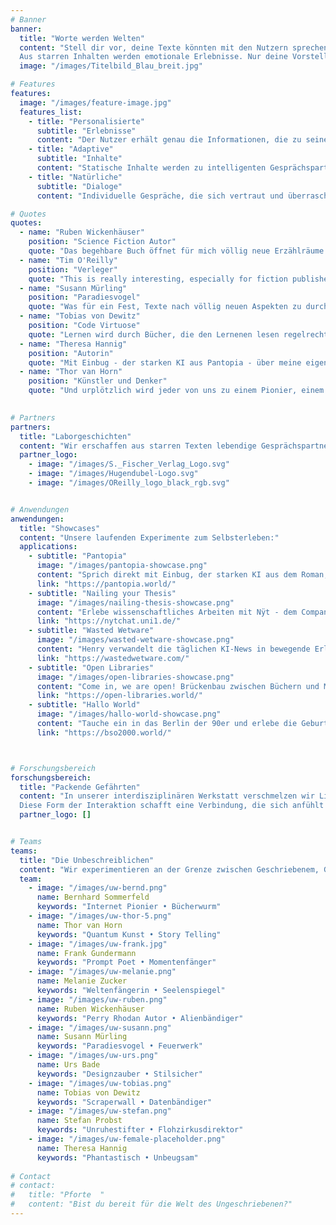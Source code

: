 ```yaml
---
# Banner
banner:
  title: "Worte werden Welten"
  content: "Stell dir vor, deine Texte könnten mit den Nutzern sprechen. Jede Frage beantworten. Jeden Kontext verstehen. Treue Gefährten entführen dich in ein packendes Abenteuer.\n
  Aus starren Inhalten werden emotionale Erlebnisse. Nur deine Vorstellungskraft ist das Limit."
  image: "/images/Titelbild_Blau_breit.jpg"

# Features
features:
  image: "/images/feature-image.jpg"
  features_list:
    - title: "Personalisierte"
      subtitle: "Erlebnisse"
      content: "Der Nutzer erhält genau die Informationen, die zu seinem Wissensstand und Zielen passen"
    - title: "Adaptive"
      subtitle: "Inhalte"
      content: "Statische Inhalte werden zu intelligenten Gesprächspartnern"
    - title: "Natürliche"
      subtitle: "Dialoge"
      content: "Individuelle Gespräche, die sich vertraut und überraschend zugleich anfühlen"

# Quotes
quotes:
  - name: "Ruben Wickenhäuser"
    position: "Science Fiction Autor"
    quote: "Das begehbare Buch öffnet für mich völlig neue Erzählräume. Geschichten werden zu lebendigen Welten voller Überraschungen, die Leser auf ihre ganz eigene Art entdecken können."
  - name: "Tim O'Reilly"
    position: "Verleger"
    quote: "This is really interesting, especially for fiction publishers and for booksellers because of its gamified aspects and the ability to explore a book before you buy. You've done a good job on creating something that's fun as well as useful."
  - name: "Susann Mürling"
    position: "Paradiesvogel"
    quote: "Was für ein Fest, Texte nach völlig neuen Aspekten zu durchstöbern, Verbindungen zur Welt außenherum herzustellen - als hätte der Experte persönlich Zeit für ein langes Gespräch."
  - name: "Tobias von Dewitz"
    position: "Code Virtuose"
    quote: "Lernen wird durch Bücher, die den Lernenen lesen regelrecht revolutioniert. Komplexe Sachverhalte werden zu persönlichen, tiefen Gesprächen - als hätte man seinen ganz persönlichen Mentor an der Seite."
  - name: "Theresa Hannig"
    position: "Autorin"
    quote: "Mit Einbug - der starken KI aus Pantopia - über meine eigene Geschichte sprechen zu können, war unbeschreiblich. So stelle ich mir die Zukunft mit KI vor."
  - name: "Thor van Horn"
    position: "Künstler und Denker"
    quote: "Und urplötzlich wird jeder von uns zu einem Pionier, einem Entdecker neuer Welten. Die KI öffnet für mich ein Portal zu einem neuen Universum. Jeder Dialog wird zu einer ganz persönlichen Reise durch zum Leben erweckte Inhalte."
    

# Partners
partners:
  title: "Laborgeschichten"
  content: "Wir erschaffen aus starren Texten lebendige Gesprächspartner, die sich ganz auf ihre Nutzer einlassen. Von Unternehmenskommunikation über Experteninterviews bis hin zu kreativen Storytelling-Projekten entwickeln wir maßgeschneiderte Lösungen, die Menschen und Inhalte auf überraschende Weise ganz neu verbinden."
  partner_logo:
    - image: "/images/S._Fischer_Verlag_Logo.svg"
    - image: "/images/Hugendubel-Logo.svg"
    - image: "/images/OReilly_logo_black_rgb.svg"


# Anwendungen
anwendungen:
  title: "Showcases"
  content: "Unsere laufenden Experimente zum Selbsterleben:"
  applications:
    - subtitle: "Pantopia"
      image: "/images/pantopia-showcase.png"
      content: "Sprich direkt mit Einbug, der starken KI aus dem Roman, die zur Rettung der Menschheit wird. Ungefiltert, aus erster Hand!"
      link: "https://pantopia.world/"
    - subtitle: "Nailing your Thesis"
      image: "/images/nailing-thesis-showcase.png"
      content: "Erlebe wissenschaftliches Arbeiten mit Nÿt - dem Companion, der Forschungsfragen schärft und methodische Klarheit in komplexe Thesen bringt."
      link: "https://nytchat.uni1.de/"
    - subtitle: "Wasted Wetware"
      image: "/images/wasted-wetware-showcase.png"
      content: "Henry verwandelt die täglichen KI-News in bewegende Erlebnisse: zynisch, tiefgehend, ungefiltert."
      link: "https://wastedwetware.com/"
    - subtitle: "Open Libraries"
      image: "/images/open-libraries-showcase.png"
      content: "Come in, we are open! Brückenbau zwischen Büchern und Menschen. Räume, in denen jeder willkommen und niemand unsichtbar ist."
      link: "https://open-libraries.world/"
    - subtitle: "Hallo World"
      image: "/images/hallo-world-showcase.png"
      content: "Tauche ein in das Berlin der 90er und erlebe die Geburt des Internets durch die Augen der Pioniere."
      link: "https://bso2000.world/"



# Forschungsbereich
forschungsbereich:
  title: "Packende Gefährten"
  content: "In unserer interdisziplinären Werkstatt verschmelzen wir Literatur, Technologie und KI zu Companions und Wegbegleitern, die statische Inhalte für Nutzer regelrecht zum Leben erwecken. Es entstehen persönliche Gefährten, die sich vom ersten Moment an ganz auf den Nutzer einlassen – seine Sprache sprechen, seine Leidenschaften teilen und seine Reise begleiten.\n
  Diese Form der Interaktion schafft eine Verbindung, die sich anfühlt wie mit einer vertrauten Person: spielerisch, aufmerksam und überraschend echt. So öffnen sich völlig neue Wege, um Inhalte zu erleben - beim Lernen, in der Beratung oder überall dort, wo Neues entsteht."
  partner_logo: []


# Teams
teams:
  title: "Die Unbeschreiblichen"
  content: "Wir experimentieren an der Grenze zwischen Geschriebenem, Gesprächen und Erlebnissen. Unsere Runde aus zwanzig Autoren, Künstlern, Denkern und Machern verbindet die Leidenschaft für Storytelling und packende Dialoge. Wir erschaffen Wegbegleiter die passive Inhalte in einzigartige, aktive Erlebnisse verwandeln."
  team:
    - image: "/images/uw-bernd.png"
      name: Bernhard Sommerfeld
      keywords: "Internet Pionier • Bücherwurm"
    - image: "/images/uw-thor-5.png"
      name: Thor van Horn 
      keywords: "Quantum Kunst • Story Telling"
    - image: "/images/uw-frank.jpg"
      name: Frank Gundermann
      keywords: "Prompt Poet • Momentenfänger"
    - image: "/images/uw-melanie.png"
      name: Melanie Zucker
      keywords: "Weltenfängerin • Seelenspiegel"
    - image: "/images/uw-ruben.png"
      name: Ruben Wickenhäuser
      keywords: "Perry Rhodan Autor • Alienbändiger"
    - image: "/images/uw-susann.png"
      name: Susann Mürling
      keywords: "Paradiesvogel • Feuerwerk"
    - image: "/images/uw-urs.png"
      name: Urs Bade
      keywords: "Designzauber • Stilsicher"
    - image: "/images/uw-tobias.png"
      name: Tobias von Dewitz
      keywords: "Scraperwall • Datenbändiger"
    - image: "/images/uw-stefan.png"
      name: Stefan Probst
      keywords: "Unruhestifter • Flohzirkusdirektor"
    - image: "/images/uw-female-placeholder.png"
      name: Theresa Hannig
      keywords: "Phantastisch • Unbeugsam"
      
# Contact
# contact:
#   title: "Pforte  "
#   content: "Bist du bereit für die Welt des Ungeschriebenen?"
---
```

